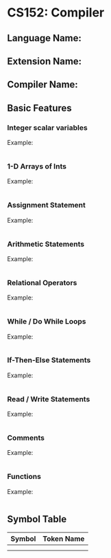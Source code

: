 # CS152: Compiler

## Language Name:

## Extension Name:

## Compiler Name:

## Basic Features

### Integer scalar variables

Example:

```

```

### 1-D Arrays of Ints

Example:

```

```

### Assignment Statement

Example:

```

```

### Arithmetic Statements

Example:

```

```

### Relational Operators

Example:

```

```

### While / Do While Loops

Example:

```

```

### If-Then-Else Statements

Example:

```

```

### Read / Write Statements

Example:

```

```

### Comments

Example:

```

```

### Functions

Example:

```

```

## Symbol Table

| Symbol | Token Name |
| --- | --- |
|  |  |
|  |  |
